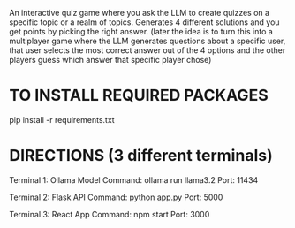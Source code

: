 An interactive quiz game where you ask the LLM to create quizzes on a specific topic or a realm of topics. Generates 4 different solutions and you get points by picking the right answer.
(later the idea is to turn this into a multiplayer game where the LLM generates questions about a specific user, that user selects the most correct answer out of the 4 options and the other players guess which answer that specific player chose)

# TO INSTALL REQUIRED PACKAGES

pip install -r requirements.txt

# DIRECTIONS (3 different terminals)

Terminal 1: Ollama Model
Command: ollama run llama3.2
Port: 11434

Terminal 2: Flask API
Command: python app.py
Port: 5000

Terminal 3: React App
Command: npm start
Port: 3000
